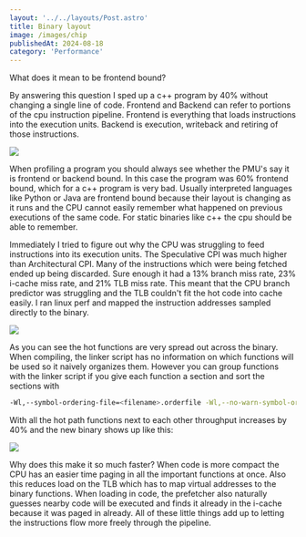```yaml
---
layout: '../../layouts/Post.astro'
title: Binary layout
image: /images/chip
publishedAt: 2024-08-18
category: 'Performance'
---
```


What does it mean to be frontend bound?

By answering this question I sped up a c++ program by 40% without changing a single line of code. Frontend and Backend can refer to portions of the cpu instruction pipeline. Frontend is everything that loads instructions into the execution units. Backend is execution, writeback and retiring of those instructions.

<img src="https://github.com/user-attachments/assets/7b6efa24-ec5b-44a2-b5e8-0b2fc441d164" type="image/webp" loading="eager" class="post-content__img">

When profiling a program you should always see whether the PMU's say it is frontend or backend bound. In this case the program was 60% frontend bound, which for a c++ program is very bad. Usually interpreted languages like Python or Java are frontend bound because their layout is changing as it runs and the CPU cannot easily remember what happened on previous executions of the same code. For static binaries like c++ the cpu should be able to remember.

Immediately I tried to figure out why the CPU was struggling to feed instructions into its execution units. The Speculative CPI was much higher than Architectural CPI. Many of the instructions which were being fetched ended up being discarded. Sure enough it had a 13% branch miss rate, 23% i-cache miss rate, and 21% TLB miss rate. This meant that the CPU branch predictor was struggling and the TLB couldn't fit the hot code into cache easily. I ran linux perf and mapped the instruction addresses sampled directly to the binary.

<img src="https://github.com/user-attachments/assets/e6378281-590a-4834-9508-2a9217dbe05a" type="image/webp" loading="eager" class="post-content__img">

As you can see the hot functions are very spread out across the binary. When compiling, the linker script has no information on which functions will be used so it naively organizes them. However you can group functions with the linker script if you give each function a section and sort the sections with

```bash
-Wl,--symbol-ordering-file=<filename>.orderfile -Wl,--no-warn-symbol-ordering
```

With all the hot path functions next to each other throughput increases by 40% and the new binary shows up like this:

<img src="https://github.com/user-attachments/assets/ccf2d4ad-d3b5-4ce1-8baa-ad9cab73ef84" type="image/webp" loading="eager" class="post-content__img">

Why does this make it so much faster? When code is more compact the CPU has an easier time paging in all the important functions at once. Also this reduces load on the TLB which has to map virtual addresses to the binary functions. When loading in code, the prefetcher also naturally guesses nearby code will be executed and finds it already in the i-cache because it was paged in already. All of these little things add up to letting the instructions flow more freely through the pipeline.